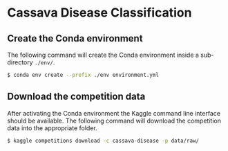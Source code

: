 # Cassava Disease Classification

## Create the Conda environment

The following command will create the Conda environment inside a sub-directory `./env/`.

```bash
$ conda env create --prefix ./env environment.yml
```

## Download the competition data

After activating the Conda environment the Kaggle command line interface should be available. The following command will download the competition data into the appropriate folder.

```bash
$ kaggle competitions download -c cassava-disease -p data/raw/

